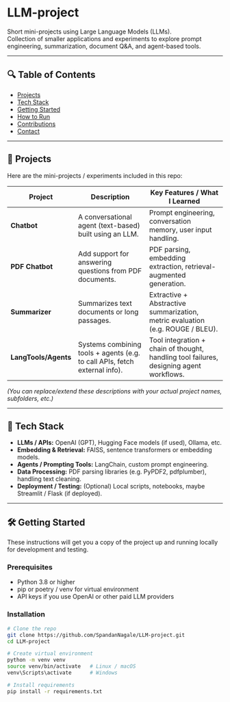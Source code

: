 # LLM-project

Short mini-projects using Large Language Models (LLMs).  
Collection of smaller applications and experiments to explore prompt engineering, summarization, document Q&A, and agent-based tools.

---

## 🔍 Table of Contents

- [Projects](#projects)  
- [Tech Stack](#tech-stack)  
- [Getting Started](#getting-started)  
- [How to Run](#how-to-run)  
- [Contributions](#contributions)  
- [Contact](#contact)

---

## 🚀 Projects

Here are the mini-projects / experiments included in this repo:

| Project | Description | Key Features / What I Learned |
|---|---|---|
| **Chatbot** | A conversational agent (text-based) built using an LLM. | Prompt engineering, conversation memory, user input handling. |
| **PDF Chatbot** | Add support for answering questions from PDF documents. | PDF parsing, embedding extraction, retrieval-augmented generation. |
| **Summarizer** | Summarizes text documents or long passages. | Extractive + Abstractive summarization, metric evaluation (e.g. ROUGE / BLEU). |
| **LangTools/Agents** | Systems combining tools + agents (e.g. to call APIs, fetch external info). | Tool integration + chain of thought, handling tool failures, designing agent workflows. |

_(You can replace/extend these descriptions with your actual project names, subfolders, etc.)_

---

## 🧰 Tech Stack

- **LLMs / APIs:** OpenAI (GPT), Hugging Face models (if used), Ollama, etc.  
- **Embedding & Retrieval:** FAISS, sentence transformers or embedding models.  
- **Agents / Prompting Tools:** LangChain, custom prompt engineering.  
- **Data Processing:** PDF parsing libraries (e.g. PyPDF2, pdfplumber), handling text cleaning.  
- **Deployment / Testing:** (Optional) Local scripts, notebooks, maybe Streamlit / Flask (if deployed).  

---

## 🛠️ Getting Started

These instructions will get you a copy of the project up and running locally for development and testing.

### Prerequisites

- Python 3.8 or higher  
- pip or poetry / venv for virtual environment  
- API keys if you use OpenAI or other paid LLM providers  

### Installation

```bash
# Clone the repo
git clone https://github.com/SpandanNagale/LLM-project.git
cd LLM-project

# Create virtual environment
python -m venv venv
source venv/bin/activate   # Linux / macOS
venv\Scripts\activate      # Windows

# Install requirements
pip install -r requirements.txt
